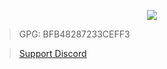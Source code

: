 <p align="center">
 <img src="https://xenondevs.xyz/pa.svg"/><br>
</p>
 
> GPG: BFB48287233CEFF3
 
> [Support Discord](https://discord.gg/EpVMXtXB2t)
